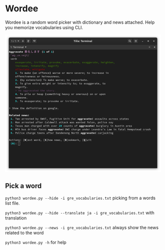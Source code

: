 # Wordee
Wordee is a random word picker with dictionary and news attached. Help you memorize vocabularies using CLI.

![](/imgs/screenshot_6.png)

## Pick a word
``python3 wordee.py --hide -i gre_vocabularies.txt`` picking from a words list file.

``python3 wordee.py --hide --translate ja -i gre_vocabularies.txt`` with translation

``python3 wordee.py --news -i gre_vocabularies.txt`` always show the news related to the word

``python3 wordee.py -h`` for help